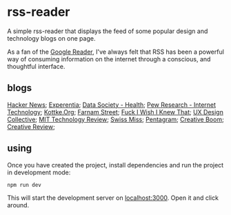 # rss-reader

A simple rss-reader that displays the feed of some popular design and technology blogs on one page. 

As a fan of the [Google Reader](https://en.wikipedia.org/wiki/Google_Reader), I've always felt that RSS has been a powerful way of consuming information on the internet through a conscious, and thoughtful interface.  

## blogs
[Hacker News](https://news.ycombinator.com/rss);
[Experentia](https://blog.experientia.com/feed/);
[Data Society - Health](https://medium.com/feed/datasociety-points/tagged/health);
[Pew Research - Internet Technology](https://www.pewresearch.org/topic/internet-technology/feed/);
[Kottke.Org](http://feeds.kottke.org/main);
[Farnam Street](https://fs.blog/feed/);
[Fuck I Wish I Knew That](https://fuckiwishiknewth.at/feed/);
[UX Design Collective](https://uxdesign.cc/feed);
[MIT Technology Review](https://www.technologyreview.com/feed/);
[Swiss Miss](http://feeds2.feedburner.com/Swissmiss);
[Pentagram](https://www.pentagram.com/feed);
[Creative Boom](https://www.creativeboom.com/feed/);
[Creative Review](https://www.creativereview.co.uk/feed/);

## using
Once you have created the project, install dependencies and run the project in development mode:

```bash
npm run dev
```

This will start the development server on [localhost:3000](http://localhost:3000). Open it and click around.

